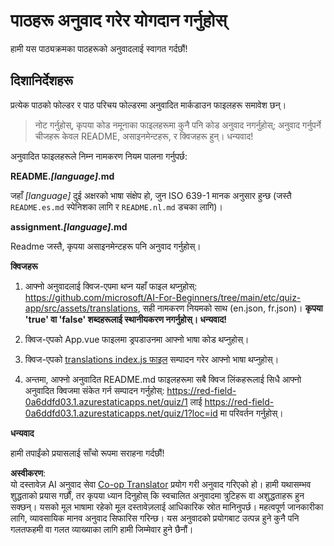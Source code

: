 <!--
CO_OP_TRANSLATOR_METADATA:
{
  "original_hash": "62b3e3ad5182edb905eec649a87eeeb4",
  "translation_date": "2025-08-26T11:18:38+00:00",
  "source_file": "etc/TRANSLATIONS.md",
  "language_code": "ne"
}
-->
# पाठहरू अनुवाद गरेर योगदान गर्नुहोस्

हामी यस पाठ्यक्रमका पाठहरूको अनुवादलाई स्वागत गर्दछौं!

## दिशानिर्देशहरू

प्रत्येक पाठको फोल्डर र पाठ परिचय फोल्डरमा अनुवादित मार्कडाउन फाइलहरू समावेश छन्।

> नोट गर्नुहोस्, कृपया कोड नमूनाका फाइलहरूमा कुनै पनि कोड अनुवाद नगर्नुहोस्; अनुवाद गर्नुपर्ने चीजहरू केवल README, असाइनमेन्टहरू, र क्विजहरू हुन्। धन्यवाद!

अनुवादित फाइलहरूले निम्न नामकरण नियम पालना गर्नुपर्छ:

**README._[language]_.md**

जहाँ _[language]_ दुई अक्षरको भाषा संक्षेप हो, जुन ISO 639-1 मानक अनुसार हुन्छ (जस्तै `README.es.md` स्पेनिशका लागि र `README.nl.md` डचका लागि)।

**assignment._[language]_.md**

Readme जस्तै, कृपया असाइनमेन्टहरू पनि अनुवाद गर्नुहोस्।

**क्विजहरू**

1. आफ्नो अनुवादलाई क्विज-एपमा थप्न यहाँ फाइल थप्नुहोस्: https://github.com/microsoft/AI-For-Beginners/tree/main/etc/quiz-app/src/assets/translations, सही नामकरण नियमको साथ (en.json, fr.json)। **कृपया 'true' वा 'false' शब्दहरूलाई स्थानीयकरण नगर्नुहोस्। धन्यवाद!**

2. क्विज-एपको App.vue फाइलमा ड्रपडाउनमा आफ्नो भाषा कोड थप्नुहोस्।

3. क्विज-एपको [translations index.js फाइल](https://github.com/microsoft/AI-For-Beginners/blob/main/etc/quiz-app/src/assets/translations/index.js) सम्पादन गरेर आफ्नो भाषा थप्नुहोस्।

4. अन्तमा, आफ्नो अनुवादित README.md फाइलहरूमा सबै क्विज लिंकहरूलाई सिधै आफ्नो अनुवादित क्विजमा संकेत गर्न सम्पादन गर्नुहोस्: https://red-field-0a6ddfd03.1.azurestaticapps.net/quiz/1 लाई https://red-field-0a6ddfd03.1.azurestaticapps.net/quiz/1?loc=id मा परिवर्तन गर्नुहोस्।

**धन्यवाद**

हामी तपाईंको प्रयासलाई साँचो रूपमा सराहना गर्दछौं!

**अस्वीकरण**:  
यो दस्तावेज़ AI अनुवाद सेवा [Co-op Translator](https://github.com/Azure/co-op-translator) प्रयोग गरी अनुवाद गरिएको हो। हामी यथासम्भव शुद्धताको प्रयास गर्छौं, तर कृपया ध्यान दिनुहोस् कि स्वचालित अनुवादमा त्रुटिहरू वा अशुद्धताहरू हुन सक्छन्। यसको मूल भाषामा रहेको मूल दस्तावेज़लाई आधिकारिक स्रोत मानिनुपर्छ। महत्वपूर्ण जानकारीका लागि, व्यावसायिक मानव अनुवाद सिफारिस गरिन्छ। यस अनुवादको प्रयोगबाट उत्पन्न हुने कुनै पनि गलतफहमी वा गलत व्याख्याका लागि हामी जिम्मेवार हुने छैनौं।